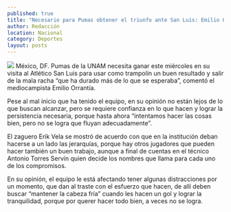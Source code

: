 ```yaml
---
published: true
title: "Necesario para Pumas obtener el triunfo ante San Luis: Emilio Orrantia"
author: Redacción
location: Nacional
category: Deportes
layout: posts
---
```


![](http://i.imgur.com/c8V56uWm.jpg)
México, DF. Pumas de la UNAM necesita ganar este miércoles en su visita al Atlético San Luis para usar como trampolín un buen resultado y salir de la mala racha “que ha durado más de lo que se esperaba”, comentó el mediocampista Emilio Orrantía.

Pese al mal inicio que ha tenido el equipo, en su opinión no están lejos de lo que buscan alcanzar, pero se requiere confianza en lo que hacen y lograr la persistencia necesaria, porque hasta ahora “intentamos hacer las cosas bien, pero no se logra que fluyan adecuadamente”.

El zaguero Erik Vela se mostró de acuerdo con que en la institución deban hacerse a un lado las jerarquías, porque hay otros jugadores que pueden hacer también un buen trabajo, aunque a final de cuentas en el técnico Antonio Torres Servín quien decide los nombres que llama para cada uno de los compromisos.

En su opinión, el equipo le está afectando tener algunas distracciones por un momento, que dan al traste con el esfuerzo que hacen, de allí deben buscar “mantener la cabeza fría” cuando les hacen un gol y lograr la tranquilidad, porque por querer hacer todo bien, a veces no se logra.

